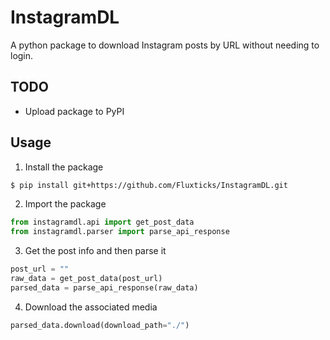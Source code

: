 # InstagramDL

A python package to download Instagram posts by URL without needing to login.

## TODO

- Upload package to PyPI

## Usage

1. Install the package

```bash
$ pip install git+https://github.com/Fluxticks/InstagramDL.git
```

2. Import the package

```python
from instagramdl.api import get_post_data
from instagramdl.parser import parse_api_response
```

3. Get the post info and then parse it

```python
post_url = ""
raw_data = get_post_data(post_url)
parsed_data = parse_api_response(raw_data)
```

4. Download the associated media

```python
parsed_data.download(download_path="./")
```
